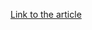 [Link to the article](https://www.akamai.com/blog/security/capoae-malware-ramps-up-uses-multiple-vulnerabilities-and-tactics-to-spread)
